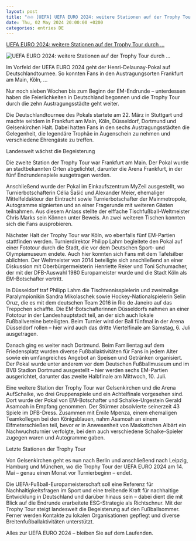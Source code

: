 ```yaml
---
layout: post
title: "🔥🔥 [UEFA] UEFA EURO 2024: weitere Stationen auf der Trophy Tour durch ..."
date: Thu, 02 May 2024 20:00:00 +0200
categories: entries DE
---
```

[UEFA EURO 2024: weitere Stationen auf der Trophy Tour durch ...](https://de.uefa.com/news-media/news/028d-1acad3d98367-ea6545cb9d27-1000--uefa-euro-2024-weitere-stationen-auf-der-trophy-tour-durch-d/)

![UEFA EURO 2024: weitere Stationen auf der Trophy Tour durch ...](https://editorial.uefa.com/resources/028c-1abcdfa6f368-47edfa763b12-1000/uefa_euro_2024_trophy_tour_-_frankfurt.jpeg)

Im Vorfeld der UEFA EURO 2024 geht der Henri-Delaunay-Pokal auf Deutschlandtournee. So konnten Fans in den Austragungsorten Frankfurt am Main, Köln, ...

Nur noch sieben Wochen bis zum Beginn der EM-Endrunde – unterdessen haben die Feierlichkeiten in Deutschland begonnen und die Trophy Tour durch die zehn Austragungsstädte geht weiter.

Die Deutschlandtournee des Pokals startete am 22. März in Stuttgart und machte seitdem in Frankfurt am Main, Köln, Düsseldorf, Dortmund und Gelsenkirchen Halt. Dabei hatten Fans in den sechs Austragungsstädten die Gelegenheit, die legendäre Trophäe in Augenschein zu nehmen und verschiedene Ehrengäste zu treffen.

Landesweit wächst die Begeisterung

Die zweite Station der Trophy Tour war Frankfurt am Main. Der Pokal wurde an stadtbekannten Orten abgelichtet, darunter die Arena Frankfurt, in der fünf Endrundenspiele ausgetragen werden.

Anschließend wurde der Pokal im Einkaufszentrum MyZeil ausgestellt, wo Turnierbotschafterin Célia Šašić und Alexander Meier, ehemaliger Mittelfeldakteur der Eintracht sowie Turnierbotschafter der Mainmetropole, Autogramme signierten und an einer Fragerunde mit weiteren Gästen teilnahmen. Aus diesem Anlass stellte der elffache Tischfußball-Weltmeister Chris Marks sein Können unter Beweis. An zwei weiteren Tischen konnten sich die Fans ausprobieren.

Nächster Halt der Trophy Tour war Köln, wo ebenfalls fünf EM-Partien stattfinden werden. Turnierdirektor Philipp Lahm begleitete den Pokal auf einer Fototour durch die Stadt, die vor dem Deutschen Sport- und Olympiamuseum endete. Auch hier konnten sich Fans mit dem Tafelsilber ablichten. Der Weltmeister von 2014 beteiligte sich anschließend an einer Diskussion mit Oberbürgermeisterin Henriette Reker und Toni Schumacher, der mit der DFB-Auswahl 1980 Europameister wurde und die Stadt Köln als EM-Botschafter vertritt.

In Düsseldorf traf Philipp Lahm die Tischtennisspielerin und zweimalige Paralympionikin Sandra Mikolaschek sowie Hockey-Nationalspielerin Selin Oruz, die es mit dem deutschen Team 2016 in Rio de Janeiro auf das Treppchen schaffte. Die EM-Botschafterinnen Düsseldorfs nahmen an einer Fototour in der Landeshauptstadt teil, an der sich auch lokale Fußballvereine beteiligten. Beim Turnier wird der Ball fünfmal in der Arena Düsseldorf rollen – hier wird auch das dritte Viertelfinale am Samstag, 6. Juli ausgetragen.

Danach ging es weiter nach Dortmund. Beim Familientag auf dem Friedensplatz wurden diverse Fußballaktivitäten für Fans in jedem Alter sowie ein umfangreiches Angebot an Speisen und Getränken organisiert. Der Pokal wurde unter anderem vor dem Deutschen Fußballmuseum und im BVB Stadion Dortmund ausgestellt – hier werden sechs EM-Partien ausgerichtet, darunter das zweite Halbfinale am Mittwoch, 10. Juli.

Eine weitere Station der Trophy Tour war Gelsenkirchen und die Arena AufSchalke, wo drei Gruppenspiele und ein Achtelfinale vorgesehen sind. Dort wurde der Pokal von EM-Botschafter und Schalke-Urgestein Gerald Asamoah in Empfang genommen. Der Stürmer absolvierte seinerzeit 43 Spiele im DFB-Dress. Zusammen mit Émile Mpenza, einem ehemaligen Teamkollegen bei den Königsblauen, nahm Asamoah an einem Elfmeterschießen teil, bevor er in Anwesenheit von Maskottchen Albärt ein Nachwuchsturnier verfolgte, bei dem auch verschiedene Schalke-Spieler zugegen waren und Autogramme gaben.

Letzte Stationen der Trophy Tour

Von Gelsenkirchen geht es nun nach Berlin und anschließend nach Leipzig, Hamburg und München, wo die Trophy Tour der UEFA EURO 2024 am 14. Mai – genau einen Monat vor Turnierbeginn – endet.

Die UEFA-Fußball-Europameisterschaft soll eine Referenz für Nachhaltigkeitsfragen im Sport und eine treibende Kraft für nachhaltige Entwicklung in Deutschland und darüber hinaus sein – dabei dient die mit Blick auf die Endrunde erarbeitete ESG-Strategie als Richtschnur. Mit der Trophy Tour steigt landesweit die Begeisterung auf den Fußballsommer. Ferner werden Kontakte zu lokalen Organisationen gepflegt und diverse Breitenfußballaktivitäten unterstützt.

Alles zur UEFA EURO 2024 – bleiben Sie auf dem Laufenden.


